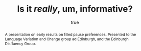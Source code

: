 ---
layout: paper
title: "Is it <i>really</i>, um, informative?"
year: 2015
author: [ { name: "Josef Fruehwald", url: "jofrhwld.github.io" }]
abstract: "
A presentation on early results on filled pause preferences. Presented to the Language Variation and Change group ad Edinburgh, and the Edinburgh Disfluency Group.
"
presented: [{conf: "Edinburgh Language Variation and Change Research Group and Edinburgh Disfluency Research Group"}]
published: []
docs: [{format: "HTML5 Slides", url: "/papers/UhUm_2015/", local: true }]
categories: [talk]
display-category: "Talk"
comments: true
---